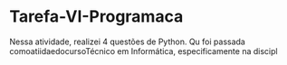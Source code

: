 # Tarefa-VI-Programaca
Nessa atividade, realizei 4 questões de Python. Qu foi passada comoatiidaedocursoTécnico em Informática, especificamente na discipl
